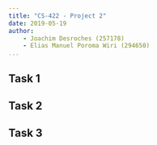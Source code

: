 ```yaml
---
title: "CS-422 - Project 2"
date: 2019-05-19
author:
    - Joachim Desroches (257178)
    - Elias Manuel Poroma Wiri (294650)
...
```


## Task 1

## Task 2

## Task 3
